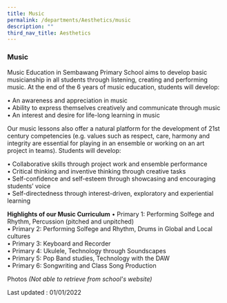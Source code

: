 ```yaml
---
title: Music
permalink: /departments/Aesthetics/music
description: ""
third_nav_title: Aesthetics
---
```

### Music

Music Education in Sembawang Primary School aims to develop basic musicianship in all students through listening, creating and performing music. At the end of the 6 years of music education, students will develop:  
  
• An awareness and appreciation in music  
• Ability to express themselves creatively and communicate through music  
• An interest and desire for life-long learning in music  
  
Our music lessons also offer a natural platform for the development of 21st century competencies (e.g. values such as respect, care, harmony and integrity are essential for playing in an ensemble or working on an art project in teams). Students will develop:  
  
• Collaborative skills through project work and ensemble performance  
• Critical thinking and inventive thinking through creative tasks  
• Self-confidence and self-esteem through showcasing and encouraging students’ voice  
• Self-directedness through interest-driven, exploratory and experiential learning

**Highlights of our Music Curriculum**
• Primary 1: Performing Solfege and Rhythm, Percussion (pitched and unpitched)  
• Primary 2: Performing Solfege and Rhythm, Drums in Global and Local cultures  
• Primary 3: Keyboard and Recorder  
• Primary 4: Ukulele, Technology through Soundscapes  
• Primary 5: Pop Band studies, Technology with the DAW  
• Primary 6: Songwriting and Class Song Production

Photos
*(Not able to retrieve from school's website)*

Last updated : 01/01/2022